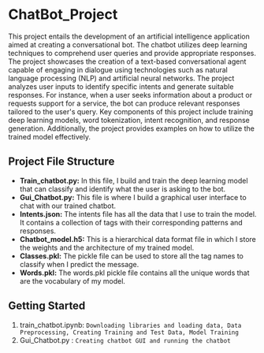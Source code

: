 # ChatBot_Project

<p> This project entails the development of an artificial intelligence application aimed at creating a conversational bot. The chatbot utilizes deep learning techniques to comprehend user queries and provide appropriate responses. The project showcases the creation of a text-based conversational agent capable of engaging in dialogue using technologies such as natural language processing (NLP) and artificial neural networks. The project analyzes user inputs to identify specific intents and generate suitable responses. For instance, when a user seeks information about a product or requests support for a service, the bot can produce relevant responses tailored to the user's query. Key components of this project include training deep learning models, word tokenization, intent recognition, and response generation. Additionally, the project provides examples on how to utilize the trained model effectively. </p>

## Project File Structure
- **Train_chatbot.py:** In this file, I build and train the deep learning model that can classify and identify what the user is asking to the bot.
- **Gui_Chatbot.py:** This file is where I build a graphical user interface to chat with our trained chatbot.
- **Intents.json:** The intents file has all the data that I use to train the model. It contains a collection of tags with their corresponding patterns and responses.
- **Chatbot_model.h5:** This is a hierarchical data format file in which I store the weights and the architecture of my trained model.
- **Classes.pkl:** The pickle file can be used to store all the tag names to classify when I predict the message.
- **Words.pkl:** The words.pkl pickle file contains all the unique words that are the vocabulary of my model.

## Getting Started
1. train_chatbot.ipynb: `Downloading libraries and loading data, Data Preprocessing, Creating Training and Test Data, Model Training `
2. Gui_Chatbot.py : `Creating chatbot GUI and running the chatbot`


